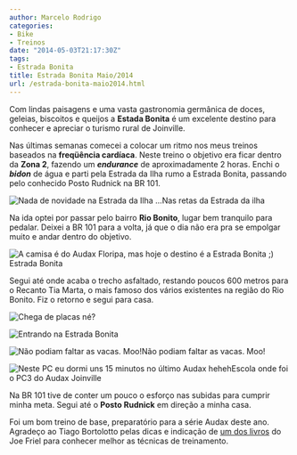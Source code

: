 ```yaml
---
author: Marcelo Rodrigo
categories:
- Bike
- Treinos
date: "2014-05-03T21:17:30Z"
tags:
- Estrada Bonita
title: Estrada Bonita Maio/2014
url: /estrada-bonita-maio2014.html
---
```


Com lindas paisagens e uma vasta gastronomia germânica de doces, geleias, biscoitos e queijos a **Estada Bonita** é um excelente destino para conhecer e apreciar o turismo rural de Joinville.

Nas últimas semanas comecei a colocar um ritmo nos meus treinos baseados na **freqüência cardíaca**. Neste treino o objetivo era ficar dentro da **Zona 2**, fazendo um ***endurance*** de aproximadamente 2 horas. Enchi o ***bidon*** de água e parti pela Estrada da Ilha rumo a Estrada Bonita, passando pelo conhecido Posto Rudnick na BR 101.

![Nada de novidade na Estrada da Ilha ...](/images/2014/05/estrada-da-ilha-marcelo-rodrigo.webp)Nas retas da Estrada da ilha

Na ida optei por passar pelo bairro **Rio Bonito**, lugar bem tranquilo para pedalar. Deixei a BR 101 para a volta, já que o dia não era pra se empolgar muito e andar dentro do objetivo.

![A camisa é do Audax Floripa, mas hoje o destino é a Estrada Bonita ;)](/images/2014/05/estrada-bonita-florianopolis.webp)Estrada Bonita

Segui até onde acaba o trecho asfaltado, restando poucos 600 metros para o Recanto Tia Marta, o mais famoso dos vários existentes na região do Rio Bonito. Fiz o retorno e segui para casa.

![Chega de placas né?](/images/2014/05/estrada-bonita-placa.webp)

![Entrando na Estrada Bonita](/images/2014/05/entrada-estrada-bonita.webp)

![Não podiam faltar as vacas. Moo!](/images/2014/05/estrada-bonita-vacas.webp)Não podiam faltar as vacas. Moo!

![Neste PC eu dormi uns 15 minutos no último Audax heheh](/images/2014/05/estrada-bonita-escola-7setembro-pc3-audax-floripa.webp)Escola onde foi o PC3 do Audax Joinville

Na BR 101 tive de conter um pouco o esforço nas subidas para cumprir minha meta. Segui até o **Posto Rudnick** em direção a minha casa.

Foi um bom treino de base, preparatório para a série Audax deste ano.  
Agradeço ao Tiago Bortolotto pelas dicas e indicação de [um dos livros](http://www.amazon.com/Cyclists-Training-Bible-Friel-Joe-ebook/dp/B00AWE96CW/ "Cyclists Training Bible") do Joe Friel para conhecer melhor as técnicas de treinamento.
